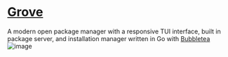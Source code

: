 # [Grove](https://github.com/tristanisham/grove)
A modern open package manager with a responsive TUI interface, built in package server, and installation manager written in Go with [Bubbletea](https://github.com/charmbracelet/bubbletea)
![image](https://user-images.githubusercontent.com/23124818/160960158-63d28322-64bb-4f55-b53f-8451d46918c8.png)
